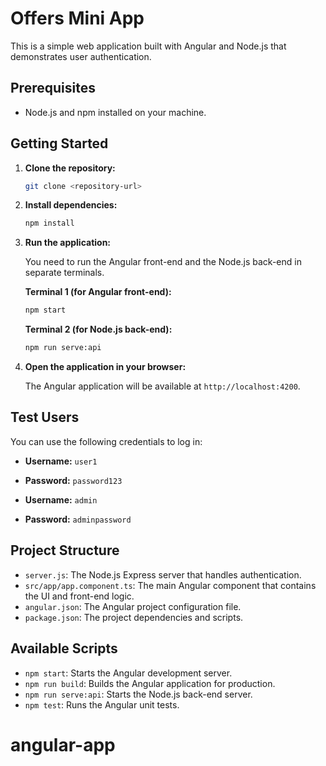 # Offers Mini App

This is a simple web application built with Angular and Node.js that demonstrates user authentication.

## Prerequisites

- Node.js and npm installed on your machine.

## Getting Started

1. **Clone the repository:**

   ```bash
   git clone <repository-url>
   ```

2. **Install dependencies:**

   ```bash
   npm install
   ```

3. **Run the application:**

   You need to run the Angular front-end and the Node.js back-end in separate terminals.

   **Terminal 1 (for Angular front-end):**

   ```bash
   npm start
   ```

   **Terminal 2 (for Node.js back-end):**

   ```bash
   npm run serve:api
   ```

4. **Open the application in your browser:**

   The Angular application will be available at `http://localhost:4200`.

## Test Users

You can use the following credentials to log in:

- **Username:** `user1`
- **Password:** `password123`

- **Username:** `admin`
- **Password:** `adminpassword`

## Project Structure

- `server.js`: The Node.js Express server that handles authentication.
- `src/app/app.component.ts`: The main Angular component that contains the UI and front-end logic.
- `angular.json`: The Angular project configuration file.
- `package.json`: The project dependencies and scripts.

## Available Scripts

- `npm start`: Starts the Angular development server.
- `npm run build`: Builds the Angular application for production.
- `npm run serve:api`: Starts the Node.js back-end server.
- `npm test`: Runs the Angular unit tests.
# angular-app
